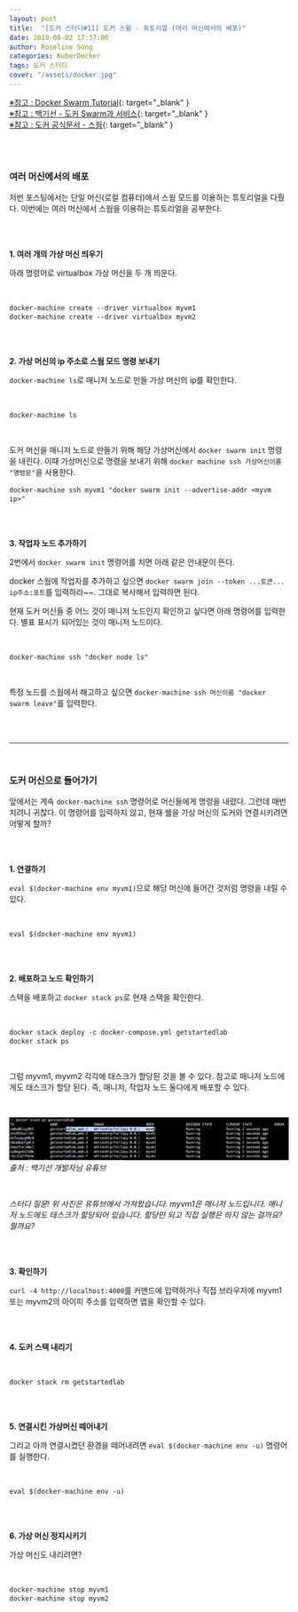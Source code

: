 ```yaml
---
layout: post
title:  "[도커 스터디#11] 도커 스웜 - 튜토리얼 (여러 머신에서의 배포)"
date: 2019-08-02 17:37:00
author: Roseline Song
categories: KuberDocker
tags: 도커 스터디
cover: "/assets/docker.jpg"
---
```


[※참고 : Docker Swarm Tutorial](https://youtu.be/m6WgX_LBtEk){: target="_blank" } <br>
[※참고 : 백기선 - 도커 Swarm과 서비스](https://youtu.be/p58k2_HMWRM){: target="_blank" } <br>
[※참고 : 도커 공식문서 - 스웜](https://docs.docker.com/get-started/part4/){: target="_blank" }

<br>
<br>

### 여러 머신에서의 배포 

저번 포스팅에서는 단일 머신(로컬 컴퓨터)에서 스웜 모드를 이용하는 튜토리얼을 다뤘다. 이번에는 여러 머신에서 스웜을 이용하는 튜토리얼을 공부한다. 

<br>
<br>

**1. 여러 개의 가상 머신 띄우기**

아래 명령어로 virtualbox 가상 머신을 두 개 띄운다. 

<br>

```
docker-machine create --driver virtualbox myvm1
docker-machine create --driver virtualbox myvm2
```

<br>
<br>

**2. 가상 머신의 ip 주소로 스웜 모드 명령 보내기**

`docker-machine ls`로 매니저 노드로 만들 가상 머신의 ip를 확인한다. 

<br>

```
docker-machine ls
```

<br>

도커 머신을 매니저 노드로 만들기 위해 해당 가상머신에서 `docker swarm init` 명령을 내린다. 이때 가상머신으로 명령을 보내기 위해 `docker machine ssh 가상머신이름 "명령문"`을 사용한다.

```
docker-machine ssh myvm1 "docker swarm init --advertise-addr <myvm ip>"
```

<br>
<br>

**3. 작업자 노드 추가하기**

2번에서 `docker swarm init` 명령어를 치면 아래 같은 안내문이 뜬다. 

docker 스웜에 작업자를 추가하고 싶으면 `docker swarm join --token ...토큰... ip주소:포트`를 입력하라~~. 그대로 복사해서 입력하면 된다. 

현재 도커 머신들 중 어느 것이 매니저 노드인지 확인하고 싶다면 아래 명령어를 입력한다. 별표 표시가 되어있는 것이 매니저 노드이다. 

<br>

```
docker-machine ssh "docker node ls"
```

<br>

특정 노드를 스웜에서 해고하고 싶으면 `docker-machine ssh 머신이름 "docker swarm leave"`를 입력한다. 


<br>
<br>

<hr>

<br>

### 도커 머신으로 들어가기 

앞에서는 계속 `docker-machine ssh` 명령어로 머신들에게 명령을 내렸다. 그런데 매번 치려니 귀찮다. 이 명령어를 입력하지 않고, 현재 쉘을 가상 머신의 도커와 연결시키려면 어떻게 할까? 

<br>
<br>


**1. 연결하기**

`eval $(docker-machine env myvm1)`으로 해당 머신에 들어간 것처럼 명령을 내릴 수 있다. 

<br>

```
eval $(docker-machine env myvm1)
```

<br>
<br>

**2. 배포하고 노드 확인하기**

스택을 배포하고 `docker stack ps`로 현재 스택을 확인한다. 

<br>

```
docker stack deploy -c docker-compose.yml getstartedlab
docker stack ps
```

<br>

그럼 myvm1, myvm2 각각에 태스크가 할당된 것을 볼 수 있다. 참고로 매니저 노드에게도 태스크가 할당 된다. 
즉, 매니저, 작업자 노드 둘다에게 배포할 수 있다.

<br>

<img src="/assets/images/190802_01.PNG">*출처 : 백기선 개발자님 유튜브*

<br>

*스터디 질문! 위 사진은 유튜브에서 가져왔습니다. myvm1은 매니저 노드입니다. 매니저 노드에도 태스크가 할당되어 있습니다. 할당만 되고 직접 실행은 하지 않는 걸까요? 뭘까요?*

<br>
<br>

**3. 확인하기**

`curl -4 http://localhost:4000`를 커맨드에 입력하거나 직접 브라우저에 myvm1 또는 myvm2의 아이피 주소를 입력하면 앱을 확인할 수 있다.

<br>
<br>

**4. 도커 스택 내리기**

<br>

```
docker stack rm getstartedlab
```

<br>
<br>

**5. 연결시킨 가상머신 떼어내기**


그리고 아까 연결시켰던 환경을 떼어내려면 `eval $(docker-machine env -u)` 명령어를 실행한다.

<br>

```
eval $(docker-machine env -u)
```

<br>
<br>

**6. 가상 머신 정지시키기**

가상 머신도 내리려면?

<br>

```
docker-machine stop myvm1
docker-machine stop myvm2
```

<br>
<br>
